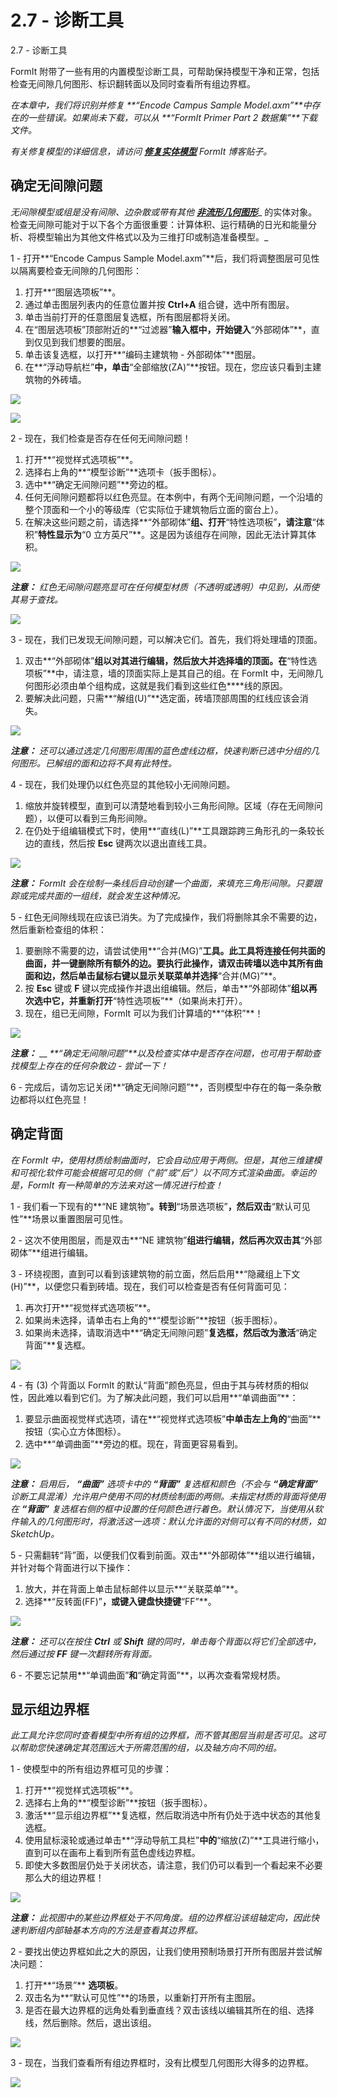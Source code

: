 # 2.7 - 诊断工具

2.7 - 诊断工具

FormIt 附带了一些有用的内置模型诊断工具，可帮助保持模型干净和正常，包括检查无间隙几何图形、标识翻转面以及同时查看所有组边界框。

_在本章中，我们将识别并修复_ _**“Encode Campus Sample Model.axm”**中存在的一些错误。如果尚未下载，可以从_ _**“FormIt Primer Part 2 数据集”**下载文件。_

_有关修复模型的详细信息，请访问_ [_**修复实体模型**_](https://formit.autodesk.com/blog/post/repairing-solid-models) _FormIt 博客贴子。_

## 确定无间隙问题

_无间隙模型或组是没有间隙、边杂散或带有其他_ [_**非流形几何图形**_](https://knowledge.autodesk.com/zh-hans/support/maya/learn-explore/caas/CloudHelp/cloudhelp/2016/CHS/Maya/files/GUID-8E97CEF7-1CFE-4838-B4B7-59F526E21AB2-htm.html)_ 的实体对象。检查无间隙可能对于以下各个方面很重要：计算体积、运行精确的日光和能量分析、将模型输出为其他文件格式以及为三维打印或制造准备模型。_

1 - 打开**“Encode Campus Sample Model.axm”**后，我们将调整图层可见性以隔离要检查无间隙的几何图形：

1. 打开**“图层选项板”**。
2. 通过单击图层列表内的任意位置并按 **Ctrl+A** 组合键，选中所有图层。
3. 单击当前打开的任意图层复选框，所有图层都将关闭。
4. 在“图层选项板”顶部附近的**“过滤器”**输入框中，开始键入**“外部砌体”**，直到仅见到我们想要的图层。
5. 单击该复选框，以打开**“编码主建筑物 - 外部砌体”**图层。
6. 在**“浮动导航栏”**中，单击**“全部缩放(ZA)”**按钮。现在，您应该只看到主建筑物的外砖墙。

![](<../../.gitbook/assets/0 (18).png>)

![](<../../.gitbook/assets/1 (8).png>)

2 - 现在，我们检查是否存在任何无间隙问题！

1. 打开**“视觉样式选项板”**。
2. 选择右上角的**“模型诊断”**选项卡（扳手图标）。
3. 选中**“确定无间隙问题”**旁边的框。
4. 任何无间隙问题都将以红色亮显。在本例中，有两个无间隙问题，一个沿墙的整个顶面和一个小的等级库（它实际位于建筑物后立面的窗台上）。
5. 在解决这些问题之前，请选择**“外部砌体”**组、打开**“特性选项板”**，请注意**“体积”**特性显示为**“0 立方英尺”**。这是因为该组存在间隙，因此无法计算其体积。

![](<../../.gitbook/assets/2 (16).png>)

_**注意：**_ _红色无间隙问题亮显可在任何模型材质（不透明或透明）中见到，从而使其易于查找。_

![](<../../.gitbook/assets/3 (5) (1).png>)

3 - 现在，我们已发现无间隙问题，可以解决它们。首先，我们将处理墙的顶面。

1. 双击**“外部砌体”**组以对其进行编辑，然后放大并选择墙的顶面。在**“特性选项板”**中，请注意，墙的顶面实际上是其自己的组。在 FormIt 中，无间隙几何图形必须由单个组构成，这就是我们看到这些红色\*\*\*\*线的原因。
2. 要解决此问题，只需**“解组(U)”**选定面，砖墙顶部周围的红线应该会消失。

![](../../.gitbook/assets/watertightness\_8\_fixed\_combined\_annotated.png)

_**注意：**_ _还可以通过选定几何图形周围的蓝色虚线边框，快速判断已选中分组的几何图形。已解组的面和边将不具有此特性。_

4 - 现在，我们处理仍以红色亮显的其他较小无间隙问题。

1. 缩放并旋转模型，直到可以清楚地看到较小三角形间隙。区域（存在无间隙问题），以便可以看到三角形间隙。
2. 在仍处于组编辑模式下时，使用**“直线(L)”**工具跟踪跨三角形孔的一条较长边的直线，然后按 **Esc** 键两次以退出直线工具。

![](<../../.gitbook/assets/5 (9).png>)

_**注意：**_ _FormIt 会在绘制一条线后自动创建一个曲面，来填充三角形间隙。只要跟踪或完成共面的一组线，就会发生这种情况。_

5 - 红色无间隙线现在应该已消失。为了完成操作，我们将删除其余不需要的边，然后重新检查组的体积：

1. 要删除不需要的边，请尝试使用**“合并(MG)”**工具。此工具将连接任何共面的曲面，并一键删除所有额外的边。要执行此操作，请双击砖墙以选中其所有曲面和边，然后单击鼠标右键以显示关联菜单并选择**“合并(MG)”**。
2. 按 **Esc** 键或 **F** 键以完成操作并退出组编辑。然后，单击**“外部砌体”**组以再次选中它，并重新打开**“特性选项板”**（如果尚未打开）。
3. 现在，组已无间隙，FormIt 可以为我们计算墙的**“体积”**！

![](<../../.gitbook/assets/6 (10).png>)

_**注意：**_ __ _**“确定无间隙问题”**以及检查实体中是否存在问题，也可用于帮助查找模型上存在的任何杂散边 - 尝试一下！_

6 - 完成后，请勿忘记关闭**“确定无间隙问题”**，否则模型中存在的每一条杂散边都将以红色亮显！

## 确定背面

_在 FormIt 中，使用材质绘制曲面时，它会自动应用于两侧。但是，其他三维建模和可视化软件可能会根据可见的侧（“前”或“后”）以不同方式渲染曲面。幸运的是，FormIt 有一种简单的方法来对这一情况进行检查！_

1 - 我们看一下现有的**“NE 建筑物”**。转到**“场景选项板”**，然后双击**“默认可见性”**场景以重置图层可见性。

2 - 这次不使用图层，而是双击**“NE 建筑物”**组进行编辑，然后再次双击其**“外部砌体”**组进行编辑。

3 - 环绕视图，直到可以看到该建筑物的前立面，然后启用**“隐藏组上下文(H)”**，以便您只看到砖墙。现在，我们可以检查是否有任何背面可见：

1. 再次打开**“视觉样式选项板”**。
2. 如果尚未选择，请单击右上角的**“模型诊断”**按钮（扳手图标）。
3. 如果尚未选择，请取消选中**“确定无间隙问题”**复选框，然后改为激活**“确定背面”**复选框。

![](<../../.gitbook/assets/7 (2).png>)

4 - 有 (3) 个背面以 FormIt 的默认“背面”颜色亮显，但由于其与砖材质的相似性，因此难以看到它们。为了解决此问题，我们可以启用**“单调曲面”**：

1. 要显示曲面视觉样式选项，请在**“视觉样式选项板”**中单击左上角的**“曲面”**按钮（实心立方体图标）。
2. 选中**“单调曲面”**旁边的框。现在，背面更容易看到。

![](<../../.gitbook/assets/8 (4).png>)

_**注意：**_ _启用后，_ _**“曲面”**_ _选项卡中的_ _**“背面”**_ _复选框和颜色（不会与_ _**“确定背面”**_ _诊断工具混淆）允许用户使用不同的材质绘制面的两侧。未指定材质的背面将使用在_ _**“背面”**_ _复选框右侧的框中设置的任何颜色进行着色。默认情况下，当使用从软件输入的几何图形时，将激活这一选项：默认允许面的对侧可以有不同的材质，如 SketchUp。_

5 - 只需翻转“背”面，以便我们仅看到前面。双击**“外部砌体”**组以进行编辑，并针对每个背面进行以下操作：

1. 放大，并在背面上单击鼠标邮件以显示**“关联菜单”**。
2. 选择**“反转面(FF)”**，或键入键盘快捷键**“FF”**。

![](<../../.gitbook/assets/9 (2).png>)

_**注意：**_ _还可以在按住_ _**Ctrl**_ _或_ _**Shift**_ _键的同时，单击每个背面以将它们全部选中，然后通过按_ _**FF** 键一次翻转所有背面。_

6 - 不要忘记禁用**“单调曲面”**和**“确定背面”**，以再次查看常规材质。

## 显示组边界框

_此工具允许您同时查看模型中所有组的边界框，而不管其图层当前是否可见。这可以帮助您快速确定其范围远大于所需范围的组，以及轴方向不同的组。_

1 - 使模型中的所有组边界框可见的步骤：

1. 打开**“视觉样式选项板”**。
2. 选择右上角的**“模型诊断”**按钮（扳手图标）。
3. 激活**“显示组边界框”**复选框，然后取消选中所有仍处于选中状态的其他复选框。
4. 使用鼠标滚轮或通过单击**“浮动导航工具栏”**中的**“缩放(Z)”**工具进行缩小，直到可以在画布上看到所有蓝色虚线边界框。
5. 即使大多数图层仍处于关闭状态，请注意，我们仍可以看到一个看起来不必要那么大的组边界框！

![](<../../.gitbook/assets/10 (4).png>)

_**注意：**_ _此视图中的某些边界框处于不同角度。组的边界框沿该组轴定向，因此快速判断组内部轴基本方向的方法是查看其边界框。_

2 - 要找出使边界框如此之大的原因，让我们使用预制场景打开所有图层并尝试解决问题：

1. 打开**“场景”** **选项板**。
2. 双击名为**“默认可见性”**的场景，以重新打开所有主图层。
3. 是否在最大边界框的远角处看到垂直线？双击该线以编辑其所在的组、选择线，然后删除。然后，退出该组。

![](<../../.gitbook/assets/11 (4).png>)

3 - 现在，当我们查看所有组边界框时，没有比模型几何图形大得多的边界框。

![](<../../.gitbook/assets/12 (5).png>)
